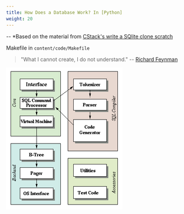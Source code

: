```yaml
---
title: How Does a Database Work? In [Python]
weight: 20
---
```


-- *Based on the material from [CStack's write a SQlite clone scratch](https://cstack.github.io/db_tutorial/)

Makefile in `content/code/Makefile`


> "What I cannot create, I do not understand." -- [Richard Feynman](https://en.m.wikiquote.org/wiki/Richard_Feynman)

<img src="/assets/images/arch2.gif" description="sqlite architecture (https://www.sqlite.org/arch.html)" />